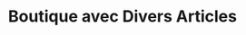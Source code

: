 ---
title: "Boutique avec Divers Articles"
url: /nzerekore/boutique-avec-divers-articles-12/
shop: commodité
---